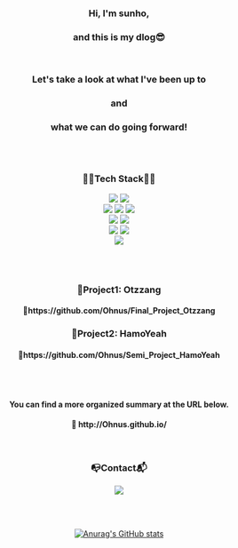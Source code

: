 <h3 align="center">Hi, I'm sunho,</h3>
<h3 align="center">and this is my dlog😎</h3>
<br>
<h3 align="center">Let's take a look at what I've been up to</h3>
<h3 align="center">and</h3>
<h3 align="center">what we can do going forward!</h3>

<br><br>
<h3 align="center">🧑‍💻Tech Stack🧑‍💻</h3>
<p align="center">
  <img src="https://img.shields.io/badge/java-007396?style=for-the-badge&logo=java&logoColor=white">
  <img src="https://img.shields.io/badge/SpringBoot-6DB33F?style=for-the-badge&logo=SpringBoot&logoColor=white"/>
  <br>
  <img src="https://img.shields.io/badge/html5-E34F26?style=for-the-badge&logo=html5&logoColor=white"> 
  <img src="https://img.shields.io/badge/css-1572B6?style=for-the-badge&logo=css3&logoColor=white"> 
  <img src="https://img.shields.io/badge/javascript-F7DF1E?style=for-the-badge&logo=javascript&logoColor=black"> 
  <br>
  <img src="https://img.shields.io/badge/jquery-0769AD?style=for-the-badge&logo=jquery&logoColor=white">
  <img src="https://img.shields.io/badge/vue.js-4FC08D?style=for-the-badge&logo=vue.js&logoColor=white"> 
  <br>
  <img src="https://img.shields.io/badge/oracle-F80000?style=for-the-badge&logo=oracle&logoColor=white">
  <img src="https://img.shields.io/badge/apache tomcat-F8DC75?style=for-the-badge&logo=apachetomcat&logoColor=white">
  <br>
  <img src="https://img.shields.io/badge/github-181717?style=for-the-badge&logo=github&logoColor=white">
</p>

<br><br>
<h3 align="center">📁Project1: Otzzang</h3>
<h4 align="center">🔗https://github.com/Ohnus/Final_Project_Otzzang</h4>
<h3 align="center">📁Project2: HamoYeah</h3>
<h4 align="center">🔗https://github.com/Ohnus/Semi_Project_HamoYeah</h4>

<br><br>
<h4 align="center">You can find a more organized summary at the URL below.</h4>
<h4 align="center">🔗 http://Ohnus.github.io/</h4>
<br>
<h3 align="center">📭Contact📬</h3>
<p align="center">
<a href="mailto:sh525293@gmail.com"><img src="https://img.shields.io/badge/Gmail-d14836?style=for-the-badge&logo=Gmail&logoColor=white&link=sh525293@gmail.com"/></a>
</p></p>
<!-- <h4 align="center">✉️ sh525293@gmail.com</h4> -->

<br><br>
<div align="center">
  
[![Anurag's GitHub stats](https://github-readme-stats.vercel.app/api?username=Ohnus&show_icons=true&theme=rose_pine)](https://github.com/anuraghazra/github-readme-stats)
</div>

<!--
**Ohnus/Ohnus** is a ✨ _special_ ✨ repository because its `README.md` (this file) appears on your GitHub profile.

Here are some ideas to get you started:

- 🔭 I’m currently working on ...
- 🌱 I’m currently learning ...
- 👯 I’m looking to collaborate on ...
- 🤔 I’m looking for help with ...
- 💬 Ask me about ...
- 📫 How to reach me: ...
- 😄 Pronouns: ...
- ⚡ Fun fact: ...
-->
